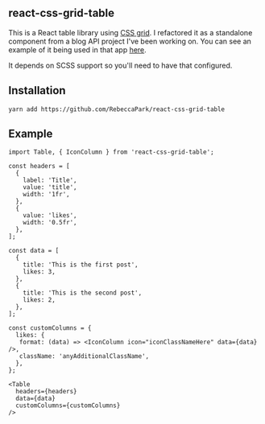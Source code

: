## react-css-grid-table

This is a React table library using [CSS
grid](https://developer.mozilla.org/en-US/docs/Web/CSS/CSS_Grid_Layout). I
refactored it as a standalone component from a blog API project I've
been working on. You can see an example of it being used in that app
[here](https://github.com/RebeccaPark/BlogAPI/blob/master/api/static/admin/src/views/Posts.js).

It depends on SCSS support so you'll need to have that configured.

## Installation

```
yarn add https://github.com/RebeccaPark/react-css-grid-table
```

## Example

```
import Table, { IconColumn } from 'react-css-grid-table';

const headers = [
  {
    label: 'Title',
    value: 'title',
    width: '1fr',
  },
  {
    value: 'likes',
    width: '0.5fr',
  },
];

const data = [
  {
    title: 'This is the first post',
    likes: 3,
  },
  {
    title: 'This is the second post',
    likes: 2,
  },
];

const customColumns = {
  likes: {
   format: (data) => <IconColumn icon="iconClassNameHere" data={data} />,
   className: 'anyAdditionalClassName',
  },
};

<Table
  headers={headers}
  data={data}
  customColumns={customColumns}
/>
```